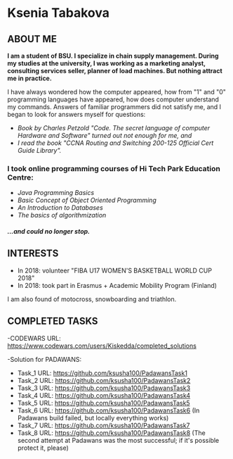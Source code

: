 # Ksenia Tabakova
## ABOUT ME
**I am a student of BSU. I specialize in chain supply management. During my studies at the university, I was working as a marketing analyst, consulting services seller, planner of load machines. But nothing attract me in practice.**

I have always wondered how the computer appeared, how from "1" and "0" programming languages have appeared, how does computer understand my commands. Answers of familiar programmers did not satisfy me, and I began to look for answers myself for questions:

- *Book by Charles Petzold "Code. The secret language of computer Hardware and Software" turned out not enough for me, and*
- *I read the book "CCNA Routing and Switching 200-125 Official Cert Guide Library".*

### I took online programming courses of  Hi Tech Park Education Centre:
- *Java Programming Basics*
- *Basic Concept of Object Oriented Programming*
- *An Introduction to Databases*
- *The basics of algorithmization*

#### <a name="content1"></a> *...and could no longer stop.*

## INTERESTS

- In 2018: volunteer "FIBA U17 WOMEN'S BASKETBALL WORLD CUP 2018"
- In 2018: took part in Erasmus + Academic Mobility Program (Finland)

I am also found of motocross, snowboarding and triathlon.

## COMPLETED TASKS

-CODEWARS URL: https://www.codewars.com/users/Kiskedda/completed_solutions

-Solution for PADAWANS:  
 - Task_1 URL: https://github.com/ksusha100/PadawansTask1
 - Task_2 URL: https://github.com/ksusha100/PadawansTask2
 - Task_3 URL: https://github.com/ksusha100/PadawansTask3
 - Task_4 URL: https://github.com/ksusha100/PadawansTask4
 - Task_5 URL: https://github.com/ksusha100/PadawansTask5
 - Task_6 URL: https://github.com/ksusha100/PadawansTask6 (In Padawans build failed, but locally everything works) 
 - Task_7 URL: https://github.com/ksusha100/PadawansTask7
 - Task_8 URL: https://github.com/ksusha100/PadawansTask8 (The second attempt at Padawans was the most successful; if it's possible protect it, please)
 



